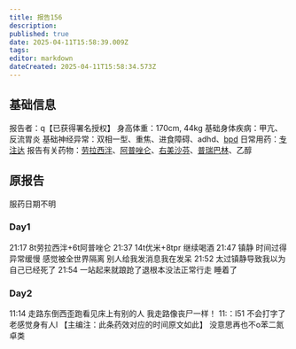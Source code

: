 ```yaml
---
title: 报告156
description: 
published: true
date: 2025-04-11T15:58:39.009Z
tags: 
editor: markdown
dateCreated: 2025-04-11T15:58:34.573Z
---
```


## 基础信息
报告者：q【已获得署名授权】
身高体重：170cm, 44kg
基础身体疾病：甲亢、反流胃炎
基础神经异常：双相一型、重焦、进食障碍、adhd、[bpd](/psychiatry/边缘型人格障碍（BPD）)
日常用药：[专注达](/drug/%E5%93%8C%E7%94%B2%E9%85%AF/)
报告有关药物：[劳拉西泮](/drug/BZDs)、[阿普唑仑](/drug/BZDs)、[右美沙芬](/drug/DXM)、[普瑞巴林](/drug/PR80)、乙醇

## 原报告
服药日期不明
### Day1
21:17 8t劳拉西泮+6t阿普唑仑
21:37 14t优米+8tpr 继续喝酒
21:47 镇静 时间过得异常缓慢 感觉被全世界隔离 别人给我发消息我在发呆
21:52 太过镇静导致我以为自己已经死了
21:54 一站起来就踉跄了退根本没法正常行走
睡着了
### Day2
11:14 走路东倒西歪跑看见床上有别的人 我走路像丧尸一样！
11:：l51 不会打字了 老感觉身有人l 【主编注：此条药效对应的时间原文如此】
没意思再也不o苯二氮卓类
